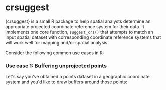 # crsuggest

{crsuggest} is a small R package to help spatial analysts determine an appropriate projected coordinate reference system for their data.  It implements one core function, `suggest_crs()` that attempts to match an input spatial dataset with corresponding coordinate reference systems that will work well for mapping and/or spatial analysis.  

Consider the following common use cases in R:

### Use case 1: Buffering unprojected points

Let's say you've obtained a points dataset in a geographic coordinate system and you'd like to draw buffers around those points:

```r

```
